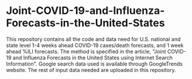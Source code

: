 # Joint-COVID-19-and-Influenza-Forecasts-in-the-United-States

This repository contains all the code and data need for U.S. national and state level 1-4 weeks ahead COVID-19 cases/death forecasts, and 1 week ahead %ILI forecasts. The method is specified in the article, "Joint COVID-19 and Influenza Forecasts in the United States using Internet Search Information". Google search data used is available through GoogleTrends website. The rest of input data needed are uploaded in this repository.
